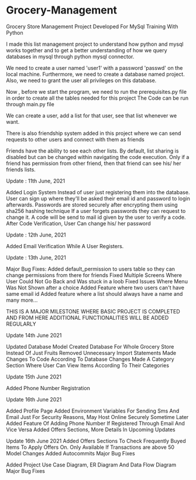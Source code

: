# Grocery-Management
Grocery Store Management Project Developed For MySql Training With Python

I made this list management project to understand how python and mysql works together and to get a better understanding of how we query databases in mysql
through python mysql connector.

We need to create a user named 'user1' with a password 'passwd' on the local machine.
Furthermore, we need to create a database named project.
Also, we need to grant the user all privileges on this database.

Now , before we start the program, we need to run the prerequisites.py file in order to create all the tables needed for this project
The Code can be run through main.py file

We can create a user, add a list for that user, see that list whenever we want.

There is also friendship system added in this project where we can send requests to other users and connect with them as friends

Friends have the ability to see each other lists.
By default, list sharing is disabled but can be changed within navigating the code execution.
Only if a friend has permission from other friend, then that friend can see his/ her friends lists.



Update : 11th June, 2021

Added Login System Instead of user just registering them into the database.
User can sign up where they'll be asked their email id and password to login afterwards.
Passwords are stored securely after encrypting them using sha256 hashing technique
If a user forgets passwords they can request to change it. A code will be send to mail id given by the user to verify a code.
After Code Verification, User Can change his/ her password


Update : 12th June, 2021

Added Email Verification While A User Registers.

Update : 13th June, 2021

Major Bug Fixes:
Added default_permission to users table so they can change permissions from there for friends
Fixed Multiple Screens Where User Could Not Go Back and Was stuck in a loob
Fixed Issues Where Menu Was Not Shown after a choice
Added Feature where two users can't have same email id
Added feature where a list should always have a name
and many more...

THIS IS A MAJOR MILESTONE WHERE BASIC PROJECT IS COMPLETED AND FROM HERE ADDITIONAL FUNCTIONALITIES WILL BE ADDED REGULARLY

Update  14th June 2021

Updated Database Model 
Created Database For Whole Grocery Store Instead Of Just Fruits
Removed Unnecessary Import Statements
Made Changes To Code According To Database Changes
Made A Category Section Where User Can View Items According To Their Categories


Update 15th June 2021

Added Phone Number Registration

Update 16th June 2021

Added Profile Page
Added Environment Variables For Sending Sms And Email Just For Security Reasons, May Host Online Securely Sometime Later
Added Feature Of Adding Phone Number If Registered Through Email And Vice Versa
Added Offers Sections, More Details In Upcoming Updates

Update 16th June 2021
Added Offers Sections To Check Frequently Buyed Items To Apply Offers On.
Only Available If Transactions are above 50
Model Changes
Added Autocommits
Major Bug Fixes

Added Project Use Case Diagram, ER Diagram And Data Flow Diagram
Major Bug Fixes